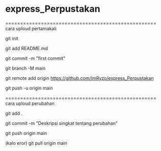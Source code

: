 # express_Perpustakan

===================================================
cara uploud pertamakali

git init

git add README.md

git commit -m "first commit"

git branch -M main

git remote add origin https://github.com/ImRyzo/express_Perpustakan

git push -u origin main


===================================================
cara uploud perubahan 

git add .

git commit -m "Deskripsi singkat tentang perubahan"

git push origin main

(kalo eror)
git pull origin main
